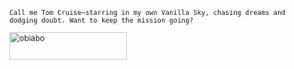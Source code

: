 

```Call me Tom Cruise—starring in my own Vanilla Sky, chasing dreams and dodging doubt. Want to keep the mission going?  ```

<p><a href="https://www.buymeacoffee.com/obiabo"> <img align="left" src="https://cdn.buymeacoffee.com/buttons/v2/default-yellow.png" height="50" width="210" alt="obiabo" /></a></p><br><br>


